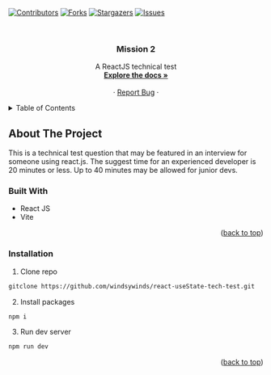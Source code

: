 <a name="readme-top"></a>

[![Contributors][contributors-shield]][contributors-url]
[![Forks][forks-shield]][forks-url]
[![Stargazers][stars-shield]][stars-url]
[![Issues][issues-shield]][issues-url]

<br />
<div align="center">

<h3 align="center">Mission 2</h3>

  <p align="center">
    A ReactJS technical test
    <br />
    <a href="https://github.com/windsywinds/react-useState-tech-test/"><strong>Explore the docs »</strong></a>
    <br />
    <br />
    ·
    <a href="https://github.com/windsywinds/react-useState-tech-test/issues">Report Bug</a>
    ·
    
</div>

<!-- TABLE OF CONTENTS -->
<details>
  <summary>Table of Contents</summary>
  <ol>
    <li>
      <a href="#about-the-project">About The Project</a>
      <ul>
        <li><a href="#built-with">Built With</a></li>
      </ul>
    </li>
    <li>
      <a href="#getting-started">Getting Started</a>
      <ul>
        <li><a href="#installation">Installation</a></li>
      </ul>
    </li>
  </ol>
</details>

<!-- ABOUT THE PROJECT -->

## About The Project

This is a technical test question that may be featured in an interview for someone using react.js. The suggest time for an experienced developer is 20 minutes or less. Up to 40 minutes may be allowed for junior devs.

### Built With

- React JS
- Vite

<p align="right">(<a href="#readme-top">back to top</a>)</p>

### Installation

1. Clone repo

```sh
gitclone https://github.com/windsywinds/react-useState-tech-test.git
```

2. Install packages

```sh
npm i
```

3. Run dev server

```sh
npm run dev
```

<p align="right">(<a href="#readme-top">back to top</a>)</p>

<!-- MARKDOWN LINKS & IMAGES -->
<!-- https://www.markdownguide.org/basic-syntax/#reference-style-links -->

[vite-url]: https://vitejs.dev/
[contributors-shield]: https://img.shields.io/github/contributors/windsywinds/react-useState-tech-test.svg?style=for-the-badge
[contributors-url]: https://github.com/windsywinds/react-useState-tech-test/graphs/contributors
[forks-shield]: https://img.shields.io/github/forks/windsywinds/react-useState-tech-test.svg?style=for-the-badge
[forks-url]: https://github.com/windsywinds/react-useState-tech-test/network/members
[stars-shield]: https://img.shields.io/github/stars/windsywinds/react-useState-tech-test.svg?style=for-the-badge
[stars-url]: https://github.com/windsywinds/react-useState-tech-test/stargazers
[issues-shield]: https://img.shields.io/github/issues/windsywinds/react-useState-tech-test.svg?style=for-the-badge
[issues-url]: https://github.com/windsywinds/react-useState-tech-test/issues
[license-shield]: https://img.shields.io/github/license/windsywinds/react-useState-tech-test.svg?style=for-the-badge
[license-url]: https://github.com/windsywinds/react-useState-tech-test/blob/master/LICENSE.txt
[linkedin-shield]: https://img.shields.io/badge/-LinkedIn-black.svg?style=for-the-badge&logo=linkedin&colorB=555
[linkedin-url]: https://www.linkedin.com/in/windsor-sam/
[product-screenshot]: https://github.com/windsywinds/react-useState-tech-test/blob/main/src/assets/screenshot.jpg
[Next.js]: https://img.shields.io/badge/next.js-000000?style=for-the-badge&logo=nextdotjs&logoColor=white
[Next-url]: https://nextjs.org/
[React.js]: https://img.shields.io/badge/React-20232A?style=for-the-badge&logo=react&logoColor=61DAFB
[React-url]: https://reactjs.org/
[Tailwindcss-url]: https://tailwindcss.com
[Vue.js]: https://img.shields.io/badge/Vue.js-35495E?style=for-the-badge&logo=vuedotjs&logoColor=4FC08D
[Vue-url]: https://vuejs.org/
[Angular.io]: https://img.shields.io/badge/Angular-DD0031?style=for-the-badge&logo=angular&logoColor=white
[Angular-url]: https://angular.io/
[Svelte.dev]: https://img.shields.io/badge/Svelte-4A4A55?style=for-the-badge&logo=svelte&logoColor=FF3E00
[Svelte-url]: https://svelte.dev/
[Laravel.com]: https://img.shields.io/badge/Laravel-FF2D20?style=for-the-badge&logo=laravel&logoColor=white
[Laravel-url]: https://laravel.com
[Bootstrap.com]: https://img.shields.io/badge/Bootstrap-563D7C?style=for-the-badge&logo=bootstrap&logoColor=white
[Bootstrap-url]: https://getbootstrap.com
[JQuery.com]: https://img.shields.io/badge/jQuery-0769AD?style=for-the-badge&logo=jquery&logoColor=white
[JQuery-url]: https://jquery.com
